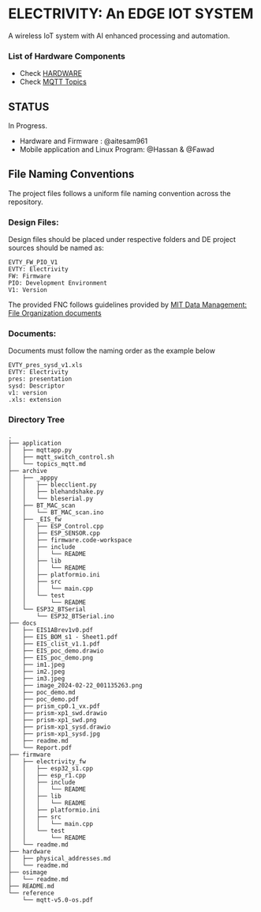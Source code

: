 # ELECTRIVITY: An EDGE IOT SYSTEM
A wireless IoT system with AI enhanced processing and automation.

### List of Hardware Components
- Check [HARDWARE](hardware/readme.md)
- Check [MQTT Topics](application/topics_mqtt.md)


## STATUS
In Progress.

- Hardware and Firmware : @aitesam961
- Mobile application and Linux Program: @Hassan & @Fawad

## File Naming Conventions

The project files follows a uniform file naming convention across the repository.

### Design Files: 
Design files should be placed under respective folders and DE project sources should be named as:
```
EVTY_FW_PIO_V1
EVTY: Electrivity
FW: Firmware 
PIO: Development Environment
V1: Version
```

The provided FNC follows guidelines provided by [MIT Data Management:
File Organization documents](https://ocw.mit.edu/courses/res-str-002-data-management-spring-2016/497580bd31c004cc758a2afb0a115aa4_MITRES_STR_002S16_File.pdf)
### Documents:
Documents must follow the naming order as the example below

```
EVTY_pres_sysd_v1.xls
EVTY: Electrivity
pres: presentation
sysd: Descriptor
v1: version
.xls: extension
```


### Directory Tree

```
.
├── application
│   ├── mqttapp.py
│   ├── mqtt_switch_control.sh
│   └── topics_mqtt.md
├── archive
│   ├── _apppy
│   │   ├── blecclient.py
│   │   ├── blehandshake.py
│   │   └── bleserial.py
│   ├── BT_MAC_scan
│   │   └── BT_MAC_scan.ino
│   ├── _EIS_fw
│   │   ├── ESP_Control.cpp
│   │   ├── ESP_SENSOR.cpp
│   │   ├── firmware.code-workspace
│   │   ├── include
│   │   │   └── README
│   │   ├── lib
│   │   │   └── README
│   │   ├── platformio.ini
│   │   ├── src
│   │   │   └── main.cpp
│   │   └── test
│   │       └── README
│   └── ESP32_BTSerial
│       └── ESP32_BTSerial.ino
├── docs
│   ├── EIS1ABrev1v0.pdf
│   ├── EIS_BOM_s1 - Sheet1.pdf
│   ├── EIS_clist_v1.1.pdf
│   ├── EIS_poc_demo.drawio
│   ├── EIS_poc_demo.png
│   ├── im1.jpeg
│   ├── im2.jpeg
│   ├── im3.jpeg
│   ├── image_2024-02-22_001135263.png
│   ├── poc_demo.md
│   ├── poc_demo.pdf
│   ├── prism_cp0.1_vx.pdf
│   ├── prism-xp1_swd.drawio
│   ├── prism-xp1_swd.png
│   ├── prism-xp1_sysd.drawio
│   ├── prism-xp1_sysd.jpg
│   ├── readme.md
│   └── Report.pdf
├── firmware
│   ├── electrivity_fw
│   │   ├── esp32_s1.cpp
│   │   ├── esp_r1.cpp
│   │   ├── include
│   │   │   └── README
│   │   ├── lib
│   │   │   └── README
│   │   ├── platformio.ini
│   │   ├── src
│   │   │   └── main.cpp
│   │   └── test
│   │       └── README
│   └── readme.md
├── hardware
│   ├── physical_addresses.md
│   └── readme.md
├── osimage
│   └── readme.md
├── README.md
└── reference
    └── mqtt-v5.0-os.pdf

```